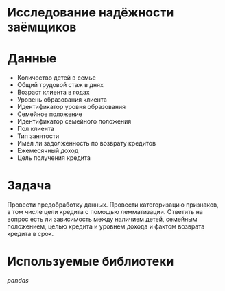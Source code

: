 # Исследование надёжности заёмщиков
# Данные
- Количество детей в семье
- Общий трудовой стаж в днях
- Возраст клиента в годах
- Уровень образования клиента
- Идентификатор уровня образования
- Семейное положение
- Идентификатор семейного положения
- Пол клиента
- Тип занятости
- Имел ли задолженность по возврату кредитов
- Ежемесячный доход
- Цель получения кредита
# Задача
Провести предобработку данных. Провести категоризацию признаков, в том числе цели кредита с помощью лемматизации. Ответить на вопрос есть ли зависимость между наличием детей, семейным положением, целью кредита и уровнем дохода и фактом возврата кредита в срок.
# Используемые библиотеки
*pandas*
